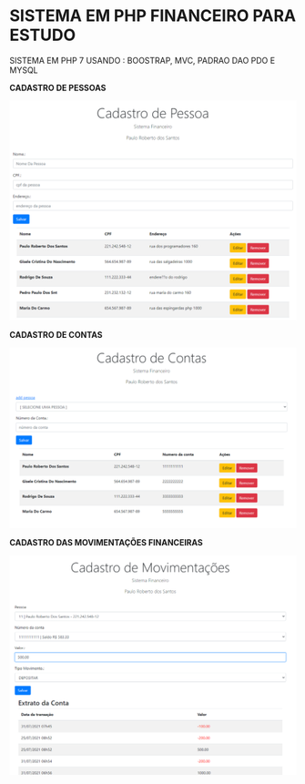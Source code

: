 # SISTEMA EM PHP FINANCEIRO PARA ESTUDO
SISTEMA EM PHP 7 USANDO : BOOSTRAP, MVC, PADRAO DAO PDO E MYSQL 



**CADASTRO DE PESSOAS**

![crud-php-mvc-dao](img/pessoa.png)

**CADASTRO DE CONTAS**

![crud-php-mvc-dao](img/conta.png)

**CADASTRO DAS MOVIMENTAÇÕES FINANCEIRAS**

![crud-php-mvc-dao](img/movimentacao.png)
